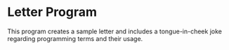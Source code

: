# Letter Program
This program creates a sample letter and includes a tongue-in-cheek joke regarding programming terms and their usage.